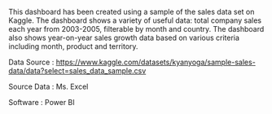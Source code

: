 This dashboard has been created using a sample of the sales data set on Kaggle. The dashboard shows a variety of useful data: total company sales each year from 2003-2005, filterable by month and country. The dashboard also shows year-on-year sales growth data based on various criteria including month, product and territory.

Data Source : https://www.kaggle.com/datasets/kyanyoga/sample-sales-data/data?select=sales_data_sample.csv

Source Data : Ms. Excel

Software : Power BI
